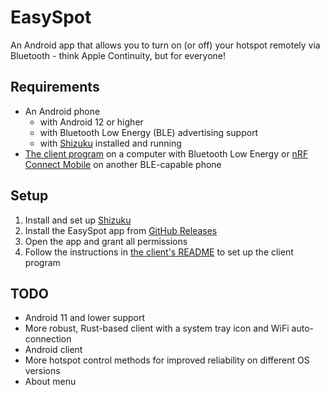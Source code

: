 # EasySpot

An Android app that allows you to turn on (or off) your hotspot remotely via Bluetooth - think Apple
Continuity, but for everyone!

## Requirements

- An Android phone
    - with Android 12 or higher
    - with Bluetooth Low Energy (BLE) advertising support
    - with [Shizuku](https://shizuku.rikka.app/) installed and running
- [The client program](./pyclient) on a computer with Bluetooth Low Energy
  or [nRF Connect Mobile](https://www.nordicsemi.com/Products/Development-tools/nRF-Connect-for-mobile)
  on another BLE-capable phone

## Setup

1. Install and set up [Shizuku](https://shizuku.rikka.app/)
2. Install the EasySpot app
   from [GitHub Releases](https://github.com/GGORG0/EasySpot/releases/latest)
3. Open the app and grant all permissions
4. Follow the instructions in [the client's README](./pyclient/README.md) to set up the client
   program

## TODO

- Android 11 and lower support
- More robust, Rust-based client with a system tray icon and WiFi auto-connection
- Android client
- More hotspot control methods for improved reliability on different OS versions
- About menu

